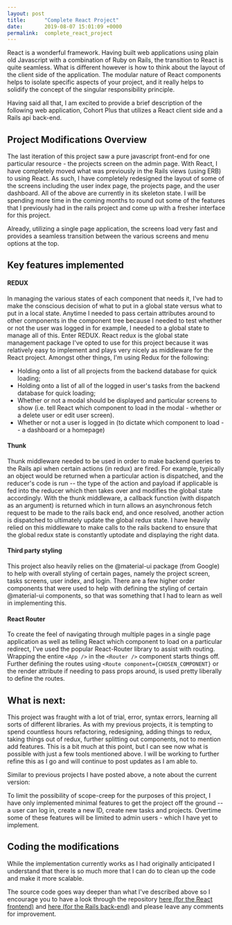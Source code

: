 ```yaml
---
layout: post
title:      "Complete React Project"
date:       2019-08-07 15:01:09 +0000
permalink:  complete_react_project
---
```




React is a wonderful framework.  Having built web applications using plain old Javascript with a combination of Ruby on Rails, the transition to React is quite seamless.  What is different however is how to think about the layout of the client side of the application.  The modular nature of React components helps to isolate specific aspects of your project, and it really helps to solidify the concept of the singular responsibility principle.  

Having said all that, I am excited to provide a brief description of the following web application, Cohort Plus that utilizes a React client side and a Rails api back-end.  

## Project Modifications Overview

The last iteration of this project saw a pure javascript front-end for one particular resource - the projects screen on the admin page.  With React, I have completely moved what was previously in the Rails views (using ERB) to using React.  As such, I have completely redesigned the layout of some of the screens including the user index page, the projects page, and the user dashboard.  All of the above are currently in its skeleton state.  I will be spending more time in the coming months to round out some of the features that I previously had in the rails project and come up with a fresher interface for this project.  

Already, utilizing a single page application, the screens load very fast and provides a seamless transition between the various screens and menu options at the top.

## Key features implemented
#### REDUX

In managing the various states of each component that needs it, I've had to make the conscious decision of what to put in a global state versus what to put in a local state.  Anytime I needed to pass certain attributes around to other components in the component tree because I needed to test whether or not the user was logged in for example, I needed to a global state to manage all of this.  Enter REDUX.  React redux is the global state management package I've opted to use for this project because it was relatively easy to implement and plays very nicely as middleware for the React project.  Amongst other things, I'm using Redux for the following: 

* Holding onto a list of all projects from the backend database for quick loading;
* Holding onto a list of all of the logged in user's tasks from the backend database for quick loading;
* Whether or not a modal should be displayed and particular screens to show (i.e. tell React which component to load in the modal - whether or a delete user or edit user screen).
* Whether or not a user is logged in (to dictate which component to load -- a dashboard or a homepage)

#### Thunk
Thunk middleware needed to be used in order to make backend queries to the Rails api when certain actions (in redux) are fired.  For example, typically an object would be returned when a particular action is dispatched, and the reducer's code is run -- the type of the action and payload if applicable is fed into the reducer which then takes over and modifies the global state accordingly.  With the thunk middleware, a callback function (with dispatch as an argument) is returned which in turn allows an asynchronous fetch request to be made to the rails back end, and once resolved, another action is dispatched to ultimately update the global redux state.  I have heavily relied on this middleware to make calls to the rails backend to ensure that the global redux state is constantly uptodate and displaying the right data.

#### Third party styling
This project also heavily relies on the @material-ui package (from Google) to help with overall styling of certain pages, namely the project screen, tasks screens, user index, and login.  There are a few higher order components that were used to help with defining the styling of certain @material-ui components, so that was something that I had to learn as well in implementing this.  

#### React Router
To create the feel of navigating through multiple pages in a single page application as well as telling React which component to load on a particular redirect, I've used the popular React-Router library to assist with routing.  Wrapping the entire `<App />` in the `<Router />` component starts things off.  Further defining the routes using `<Route component={CHOSEN_COMPONENT}` or the render attribute if needing to pass props around, is used pretty liberally to define the routes.

## What is next:
This project was fraught with a lot of trial, error, syntax errors, learning all sorts of different libraries.  As with my previous projects, it is tempting to spend countless hours refactoring, redesigning, adding things to redux, taking things out of redux, further splitting out components, not to mention add features.  This is a bit much at this point, but I can see now what is possible with just a few tools mentioned above.  I will be working to further refine this as I go and will continue to post updates as I am able to.

Similar to previous projects I have posted above, a note about the current version: 

To limit the possibility of scope-creep for the purposes of this project, I have only implemented minimal features to get the project off the ground -- a user can log in, create a new ID, create new tasks and projects.  Overtime some of these features will be limited to admin users - which I have yet to implement.  

## Coding the modifications

While the implementation currently works as I had originally anticipated I understand that there is so much more that I can do to clean up the code and make it more scalable.  

The source code goes way deeper than what I've described above so I encourage you to have a look through the repository [here (for the React frontend)](https://github.com/freeWillee/CohortPlus-client) and [here (for the Rails back-end)](https://github.com/freeWillee/CohortPlus-client) and please leave any comments for improvement.

